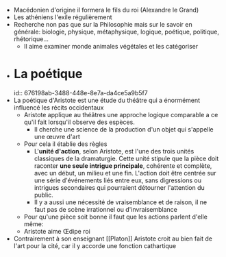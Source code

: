 - Macédonien d'origine il formera le fils du roi (Alexandre le Grand)
- Les athéniens l'exile régulièrement
- Recherche non pas que sur la Philosophie mais sur le savoir en générale: biologie, physique, métaphysique, logique, poétique, politique, rhétorique...
	- Il aime examiner monde animales végétales et les catégoriser
- # La poétique
  id:: 676198ab-3488-448e-8e7a-da4ce5a9b5f7
- La poétique d'Aristote est une étude du théâtre qui a énormément influencé les récits occidentaux
	- Aristote applique au théâtres une approche logique comparable a ce qu'il fait lorsqu'il observe des espèces.
		- Il cherche une science de la production d'un objet qui s'appelle une œuvre d'art
	- Pour cela il établie des règles
		- L'**unité d'action**, selon Aristote, est l'une des trois unités classiques de la dramaturgie. Cette unité stipule que la pièce doit raconter **une seule intrigue principale**, cohérente et complète, avec un début, un milieu et une fin. L'action doit être centrée sur une série d'événements liés entre eux, sans digressions ou intrigues secondaires qui pourraient détourner l'attention du public.
		- Il y a aussi une nécessité de vraisemblance et de raison, il ne faut pas de scène irrationnel ou d'invraisemblance
	- Pour qu'une pièce soit bonne il faut que les actions parlent d'elle même:
	- Aristote aime Œdipe roi
- Contrairement à son enseignant [[Platon]] Aristote croit au bien fait de l'art pour la cité, car il y accorde une fonction cathartique